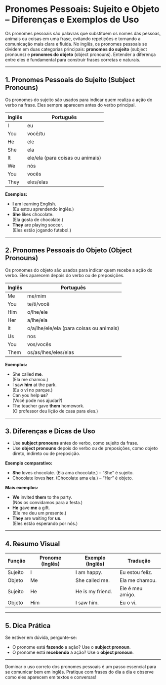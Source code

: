 
# Pronomes Pessoais: Sujeito e Objeto – Diferenças e Exemplos de Uso

Os pronomes pessoais são palavras que substituem os nomes das pessoas, animais ou coisas em uma frase, evitando repetições e tornando a comunicação mais clara e fluida. No inglês, os pronomes pessoais se dividem em duas categorias principais: **pronomes do sujeito** (subject pronouns) e **pronomes do objeto** (object pronouns). Entender a diferença entre eles é fundamental para construir frases corretas e naturais.

---

## 1. Pronomes Pessoais do Sujeito (Subject Pronouns)

Os pronomes do sujeito são usados para indicar quem realiza a ação do verbo na frase. Eles sempre aparecem antes do verbo principal.

| Inglês | Português |
|--------|-----------|
| I      | eu        |
| You    | você/tu   |
| He     | ele       |
| She    | ela       |
| It     | ele/ela (para coisas ou animais) |
| We     | nós       |
| You    | vocês     |
| They   | eles/elas |

**Exemplos:**
- **I** am learning English.  
  (Eu estou aprendendo inglês.)
- **She** likes chocolate.  
  (Ela gosta de chocolate.)
- **They** are playing soccer.  
  (Eles estão jogando futebol.)

---

## 2. Pronomes Pessoais do Objeto (Object Pronouns)

Os pronomes do objeto são usados para indicar quem recebe a ação do verbo. Eles aparecem depois do verbo ou de preposições.

| Inglês | Português |
|--------|-----------|
| Me     | me/mim    |
| You    | te/ti/você|
| Him    | o/lhe/ele |
| Her    | a/lhe/ela |
| It     | o/a/lhe/ele/ela (para coisas ou animais) |
| Us     | nos       |
| You    | vos/vocês |
| Them   | os/as/lhes/eles/elas |

**Exemplos:**
- She called **me**.  
  (Ela me chamou.)
- I saw **him** at the park.  
  (Eu o vi no parque.)
- Can you help **us**?  
  (Você pode nos ajudar?)
- The teacher gave **them** homework.  
  (O professor deu lição de casa para eles.)

---

## 3. Diferenças e Dicas de Uso

- Use **subject pronouns** antes do verbo, como sujeito da frase.
- Use **object pronouns** depois do verbo ou de preposições, como objeto direto, indireto ou de preposição.

**Exemplo comparativo:**
- **She** loves chocolate. (Ela ama chocolate.) – “She” é sujeito.
- Chocolate loves **her**. (Chocolate ama ela.) – “Her” é objeto.

**Mais exemplos:**
- **We** invited **them** to the party.  
  (Nós os convidamos para a festa.)
- **He** gave **me** a gift.  
  (Ele me deu um presente.)
- **They** are waiting for **us**.  
  (Eles estão esperando por nós.)

---

## 4. Resumo Visual

| Função   | Pronome (Inglês) | Exemplo (Inglês)         | Tradução              |
|----------|------------------|--------------------------|-----------------------|
| Sujeito  | I                | I am happy.              | Eu estou feliz.       |
| Objeto   | Me               | She called me.           | Ela me chamou.        |
| Sujeito  | He               | He is my friend.         | Ele é meu amigo.      |
| Objeto   | Him              | I saw him.               | Eu o vi.              |

---

## 5. Dica Prática

Se estiver em dúvida, pergunte-se:  
- O pronome está **fazendo** a ação? Use o **subject pronoun**.  
- O pronome está **recebendo** a ação? Use o **object pronoun**.

---

Dominar o uso correto dos pronomes pessoais é um passo essencial para se comunicar bem em inglês. Pratique com frases do dia a dia e observe como eles aparecem em textos e conversas!
```
